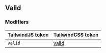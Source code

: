 ## Valid

### Modifiers

| TailwindJS token | TailwindCSS token |
| ----- | ----- |
| `valid` | [valid](https://tailwindcss.com/docs/hover-focus-and-other-states#valid) |